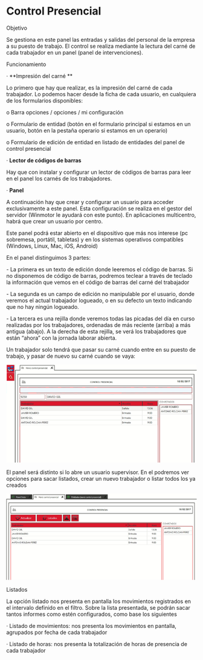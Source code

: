 # Control Presencial

Objetivo

Se gestiona en este panel las entradas y salidas del personal de la empresa a su puesto de trabajo. El control se realiza mediante la lectura del carné de cada trabajador en un panel (panel de intervenciones).

Funcionamiento

·         **Impresión del carné      **

Lo primero que hay que realizar, es la impresión del carné de cada trabajador. Lo podemos hacer desde la ficha de cada usuario, en cualquiera de los formularios disponibles:

o   Barra opciones / opciones / mi configuración

o   Formulario de entidad  (botón en el formulario principal si estamos en un usuario, botón en la pestaña operario si estamos en un operario)

o   Formulario de edición de entidad en listado de entidades del panel de control presencial

·         **Lector de códigos de barras**

Hay que con instalar y configurar un lector de códigos de barras para leer en el panel los carnés de los trabajadores.

·         **Panel**

A continuación hay que crear y configurar un usuario para acceder exclusivamente a este panel. Esta configuración se realiza en el gestor del servidor (Winmotor le ayudará con este punto). En aplicaciones multicentro, habrá que crear un usuario por centro.

Este panel podrá estar abierto en el dispositivo que más nos interese (pc sobremesa, portátil, tabletas) y en los sistemas operativos compatibles (Windows, Linux, Mac, iOS, Android)

&#x20;               En el panel distinguimos 3 partes:

\-          La primera es un texto de edición donde leeremos el código de barras. Si no disponemos de código de barras, podremos teclear a través de teclado la información que vemos en el código de barras del carné del trabajador

\-          La segunda es un campo de edición no manipulable por el usuario, donde veremos el actual trabajador logueado, o en su defecto un texto indicando que no hay ningún logueado.

\-          La tercera es una rejilla donde veremos todas las picadas del día en curso realizadas por los trabajadores, ordenadas de más reciente (arriba) a más antigua (abajo). A la derecha de esta rejilla, se verá los trabajadores que están “ahora” con la jornada laborar abierta.

Un trabajador solo tendrá que pasar su carné cuando entre en su puesto de trabajo, y pasar de nuevo su carné cuando se vaya:

![](<../../.gitbook/assets/image (22).png>)

El panel será distinto si lo abre un usuario supervisor. En el podremos ver opciones para sacar listados, crear un nuevo trabajador o listar todos los ya creados

![](<../../.gitbook/assets/image (23).png>)

Listados

La opción listado nos presenta en pantalla los movimientos registrados en el intervalo definido en el filtro. Sobre la lista presentada, se podrán sacar tantos informes como estén configurados, como base los siguientes

·         Listado de movimientos: nos presenta los movimientos en pantalla, agrupados por fecha de cada trabajador

·         Listado de horas: nos presenta la totalización de horas de presencia de cada trabajador
